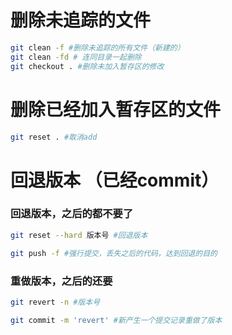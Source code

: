 # 删除未追踪的文件 

```bash
git clean -f #删除未追踪的所有文件（新建的）
git clean -fd # 连同目录一起删除
git checkout . #删除未加入暂存区的修改
```

# 删除已经加入暂存区的文件

```bash
git reset . #取消add
```

# 回退版本 （已经commit）

### 回退版本，之后的都不要了

```bash
git reset --hard 版本号 #回退版本

git push -f #强行提交，丢失之后的代码，达到回退的目的
```

### 重做版本，之后的还要

```bash
git revert -n #版本号

git commit -m 'revert' #新产生一个提交记录重做了版本
```

